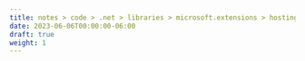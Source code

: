```yaml
---
title: notes > code > .net > libraries > microsoft.extensions > hosting
date: 2023-06-06T00:00:00-06:00
draft: true
weight: 1
---
```

